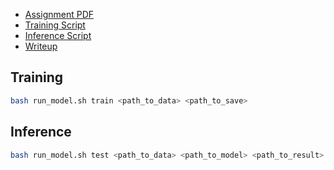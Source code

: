 - [Assignment PDF](./A3.pdf)
- [Training Script](./train_script.py)
- [Inference Script](./inference.py)
- [Writeup](./writeup.txt)

## Training 
```bash
bash run_model.sh train <path_to_data> <path_to_save>
```

## Inference
```bash
bash run_model.sh test <path_to_data> <path_to_model> <path_to_result>
```
